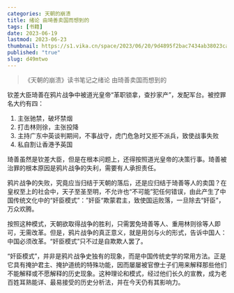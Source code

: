 ```yaml
---
categories: 天朝的崩溃
title: 绪论 由琦善卖国而想到的
tags: [书籍]
date: 2023-06-19
lastmod: 2023-06-23
thumbnail: https://s1.vika.cn/space/2023/06/20/9d4895f2bac7434ab38023cada1860c7
published: "true"
slug: d49mtwo
---
```


>《天朝的崩溃》读书笔记之绪论 由琦善卖国而想到的


钦差大臣琦善在鸦片战争中被道光皇帝“革职锁拿，查抄家产”，发配军台。被控罪名大约有四：
1. 主张驰禁，破坏禁烟
2. 打击林则徐，主张投降
3. 主持广东中英谈判期间，不事战守，虎门危急时又拒不派兵，致使战事失败
4. 私自割让香港予英国

琦善虽然是钦差大臣，但是在根本问题上，还得按照道光皇帝的决策行事。琦善被治罪的根本原因是鸦片战争的失利，需要有人承担责任。

鸦片战争的失败，究竟应当归结于天朝的落后，还是应归结于琦善等人的卖国？在皇权至上的社会中，天子至圣至明，不允许也“不可能”犯任何错误，由此产生了中国传统文化中的“奸臣模式”：”奸臣“欺蒙君主，致使国运败落，一旦除去“奸臣”，万众欢腾。

按照这种模式，天朝欲取得战争的胜利，只需罢免琦善等人、重用林则徐等人即可，无需改革。但是，鸦片战争的真正意义，就是用剑与火的形式，告诉中国人：中国必须改革。“奸臣模式”只不过是自欺欺人罢了。

“奸臣模式”，并非是鸦片战争史独有的现象，而是中国传统史学的常用方法。正是它具有掩护君主、掩护道统的特殊功能，因而屡屡被官僚士子们用来解释那些他们不能解释或不愿解释的历史现象。这种理论和模式，经过他们长久的宣教，成为老百姓耳熟能详、最易接受的历史分析法，并在今天仍有其影响力。


